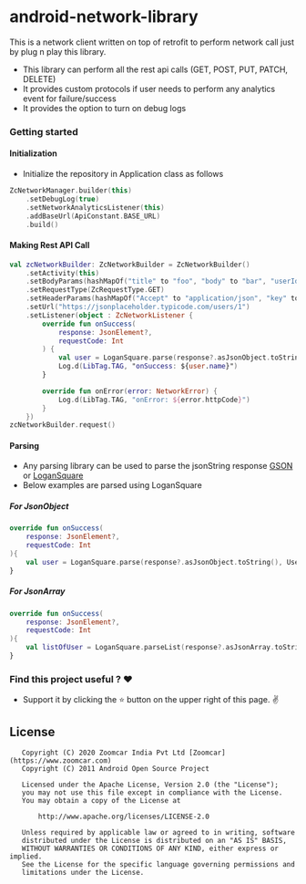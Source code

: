 # android-network-library
This is a network client written on top of retrofit to perform network call just by plug n play this
library.

* This library can perform all the rest api calls (GET, POST, PUT, PATCH, DELETE)
* It provides custom protocols if user needs to perform any analytics event for failure/success
* It provides the option to turn on debug logs

### Getting started

#### Initialization

* Initialize the repository in Application class as follows

```kotlin
ZcNetworkManager.builder(this)
    .setDebugLog(true)
    .setNetworkAnalyticsListener(this)
    .addBaseUrl(ApiConstant.BASE_URL)
    .build()
```

#### Making Rest API Call
```kotlin
val zcNetworkBuilder: ZcNetworkBuilder = ZcNetworkBuilder()
    .setActivity(this)
    .setBodyParams(hashMapOf("title" to "foo", "body" to "bar", "userId" to 1))
    .setRequestType(ZcRequestType.GET)
    .setHeaderParams(hashMapOf("Accept" to "application/json", "key" to "value"))
    .setUrl("https://jsonplaceholder.typicode.com/users/1")
    .setListener(object : ZcNetworkListener {
        override fun onSuccess(
            response: JsonElement?,
            requestCode: Int
        ) {
            val user = LoganSquare.parse(response?.asJsonObject.toString(), User::class.java)
            Log.d(LibTag.TAG, "onSuccess: ${user.name}")
        }

        override fun onError(error: NetworkError) {
            Log.d(LibTag.TAG, "onError: ${error.httpCode}")
        }
    })
zcNetworkBuilder.request()
```

#### Parsing

* Any parsing library can be used to parse the jsonString response [GSON](https://github.com/google/gson) 
or [LoganSquare](https://github.com/bluelinelabs/LoganSquare)
* Below examples are parsed using LoganSquare

##### For JsonObject
```kotlin
override fun onSuccess(
    response: JsonElement?,
    requestCode: Int
){
    val user = LoganSquare.parse(response?.asJsonObject.toString(), User::class.java)
}
```

##### For JsonArray
```kotlin
override fun onSuccess(
    response: JsonElement?,
    requestCode: Int
){
    val listOfUser = LoganSquare.parseList(response?.asJsonArray.toString(), User::class.java)
}
```

### Find this project useful ? :heart:

* Support it by clicking the :star: button on the upper right of this page. :v:

## License

```
   Copyright (C) 2020 Zoomcar India Pvt Ltd [Zoomcar](https://www.zoomcar.com)
   Copyright (C) 2011 Android Open Source Project

   Licensed under the Apache License, Version 2.0 (the "License");
   you may not use this file except in compliance with the License.
   You may obtain a copy of the License at

       http://www.apache.org/licenses/LICENSE-2.0

   Unless required by applicable law or agreed to in writing, software
   distributed under the License is distributed on an "AS IS" BASIS,
   WITHOUT WARRANTIES OR CONDITIONS OF ANY KIND, either express or implied.
   See the License for the specific language governing permissions and
   limitations under the License.
```